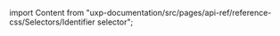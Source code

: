 
import Content from "uxp-documentation/src/pages/api-ref/reference-css/Selectors/Identifier selector";

<Content query="product=photoshop"/>
